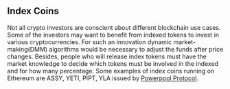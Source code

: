 ## Index Coins

Not all crypto investors are conscient about different blockchain use cases. Some of the investors may want to benefit from indexed tokens to invest in various cryptocurrencies. For such an innovation dynamic market-making(DMM) algorithms would be necessary to adjust the funds after price changes. Besides, people who will release index tokens must have the market knowledge to decide which tokens must be involved in the indexed and for how many percentage. Some examples of index coins running on Ethereum are ASSY, YETI, PIPT, YLA issued by [Powerpool Protocol](https://powerpool.finance/). 
